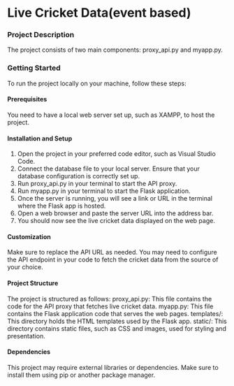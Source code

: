 # Live Cricket Data(event based)

### Project Description
The project consists of two main components: proxy_api.py and myapp.py.

### Getting Started
To run the project locally on your machine, follow these steps:

#### Prerequisites
You need to have a local web server set up, such as XAMPP, to host the project.
#### Installation and Setup
  1. Open the project in your preferred code editor, such as Visual Studio Code.
  2. Connect the database file to your local server. Ensure that your database configuration is correctly set up.
  3. Run proxy_api.py in your terminal to start the API proxy.
  4. Run myapp.py in your terminal to start the Flask application.
  5. Once the server is running, you will see a link or URL in the terminal where the Flask app is hosted.
  6. Open a web browser and paste the server URL into the address bar.
  7. You should now see the live cricket data displayed on the web page.

#### Customization
Make sure to replace the API URL as needed. You may need to configure the API endpoint in your code to fetch the cricket data from the source of your choice.

#### Project Structure
The project is structured as follows:
proxy_api.py: This file contains the code for the API proxy that fetches live cricket data.
myapp.py: This file contains the Flask application code that serves the web pages.
templates/: This directory holds the HTML templates used by the Flask app.
static/: This directory contains static files, such as CSS and images, used for styling and presentation.

#### Dependencies
This project may require external libraries or dependencies. Make sure to install them using pip or another package manager.
